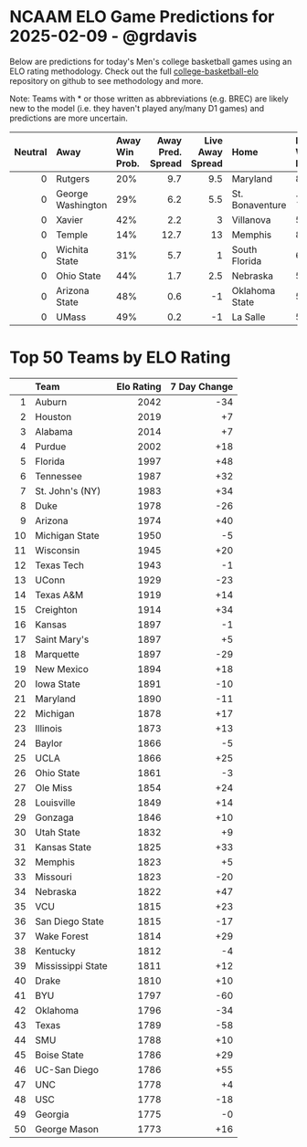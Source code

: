# NCAAM ELO Game Predictions for 2025-02-09 - @grdavis
Below are predictions for today's Men's college basketball games using an ELO rating methodology. Check out the full [college-basketball-elo](https://github.com/grdavis/college-basketball-elo) repository on github to see methodology and more.

Note: Teams with * or those written as abbreviations (e.g. BREC) are likely new to the model (i.e. they haven't played any/many D1 games) and predictions are more uncertain.

|   Neutral | Away              | Away Win Prob.   |   Away Pred. Spread |   Live Away Spread | Home            | Home Win Prob.   |   Home Pred. Spread |
|----------:|:------------------|:-----------------|--------------------:|-------------------:|:----------------|:-----------------|--------------------:|
|         0 | Rutgers           | 20%              |                 9.7 |                9.5 | Maryland        | 80%              |                -9.7 |
|         0 | George Washington | 29%              |                 6.2 |                5.5 | St. Bonaventure | 71%              |                -6.2 |
|         0 | Xavier            | 42%              |                 2.2 |                3   | Villanova       | 58%              |                -2.2 |
|         0 | Temple            | 14%              |                12.7 |               13   | Memphis         | 86%              |               -12.7 |
|         0 | Wichita State     | 31%              |                 5.7 |                1   | South Florida   | 69%              |                -5.7 |
|         0 | Ohio State        | 44%              |                 1.7 |                2.5 | Nebraska        | 56%              |                -1.7 |
|         0 | Arizona State     | 48%              |                 0.6 |               -1   | Oklahoma State  | 52%              |                -0.6 |
|         0 | UMass             | 49%              |                 0.2 |               -1   | La Salle        | 51%              |                -0.2 |

# Top 50 Teams by ELO Rating
|    | Team              |   Elo Rating |   7 Day Change |
|---:|:------------------|-------------:|---------------:|
|  1 | Auburn            |         2042 |            -34 |
|  2 | Houston           |         2019 |             +7 |
|  3 | Alabama           |         2014 |             +7 |
|  4 | Purdue            |         2002 |            +18 |
|  5 | Florida           |         1997 |            +48 |
|  6 | Tennessee         |         1987 |            +32 |
|  7 | St. John's (NY)   |         1983 |            +34 |
|  8 | Duke              |         1978 |            -26 |
|  9 | Arizona           |         1974 |            +40 |
| 10 | Michigan State    |         1950 |             -5 |
| 11 | Wisconsin         |         1945 |            +20 |
| 12 | Texas Tech        |         1943 |             -1 |
| 13 | UConn             |         1929 |            -23 |
| 14 | Texas A&M         |         1919 |            +14 |
| 15 | Creighton         |         1914 |            +34 |
| 16 | Kansas            |         1897 |             -1 |
| 17 | Saint Mary's      |         1897 |             +5 |
| 18 | Marquette         |         1897 |            -29 |
| 19 | New Mexico        |         1894 |            +18 |
| 20 | Iowa State        |         1891 |            -10 |
| 21 | Maryland          |         1890 |            -11 |
| 22 | Michigan          |         1878 |            +17 |
| 23 | Illinois          |         1873 |            +13 |
| 24 | Baylor            |         1866 |             -5 |
| 25 | UCLA              |         1866 |            +25 |
| 26 | Ohio State        |         1861 |             -3 |
| 27 | Ole Miss          |         1854 |            +24 |
| 28 | Louisville        |         1849 |            +14 |
| 29 | Gonzaga           |         1846 |            +10 |
| 30 | Utah State        |         1832 |             +9 |
| 31 | Kansas State      |         1825 |            +33 |
| 32 | Memphis           |         1823 |             +5 |
| 33 | Missouri          |         1823 |            -20 |
| 34 | Nebraska          |         1822 |            +47 |
| 35 | VCU               |         1815 |            +23 |
| 36 | San Diego State   |         1815 |            -17 |
| 37 | Wake Forest       |         1814 |            +29 |
| 38 | Kentucky          |         1812 |             -4 |
| 39 | Mississippi State |         1811 |            +12 |
| 40 | Drake             |         1810 |            +10 |
| 41 | BYU               |         1797 |            -60 |
| 42 | Oklahoma          |         1796 |            -34 |
| 43 | Texas             |         1789 |            -58 |
| 44 | SMU               |         1788 |            +10 |
| 45 | Boise State       |         1786 |            +29 |
| 46 | UC-San Diego      |         1786 |            +55 |
| 47 | UNC               |         1778 |             +4 |
| 48 | USC               |         1778 |            -18 |
| 49 | Georgia           |         1775 |             -0 |
| 50 | George Mason      |         1773 |            +16 |